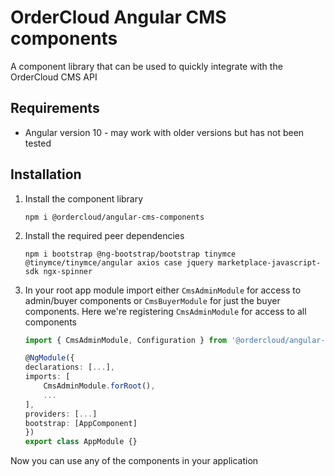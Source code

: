 # OrderCloud Angular CMS components

A component library that can be used to quickly integrate with the OrderCloud CMS API

## Requirements

* Angular version 10 - may work with older versions but has not been tested

## Installation
1. Install the component library
     ```
     npm i @ordercloud/angular-cms-components
     ```
2. Install the required peer dependencies
    ```
    npm i bootstrap @ng-bootstrap/bootstrap tinymce @tinymce/tinymce/angular axios case jquery marketplace-javascript-sdk ngx-spinner
    ```
3. In your root app module import either `CmsAdminModule` for access to admin/buyer components or `CmsBuyerModule` for just the buyer components. Here we're registering `CmsAdminModule` for access to all components
    ```typescript
    import { CmsAdminModule, Configuration } from '@ordercloud/angular-sdk';

    @NgModule({
    declarations: [...],
    imports: [
        CmsAdminModule.forRoot(),
        ...
    ],
    providers: [...]
    bootstrap: [AppComponent]
    })
    export class AppModule {}
    ```

Now you can use any of the components in your application
